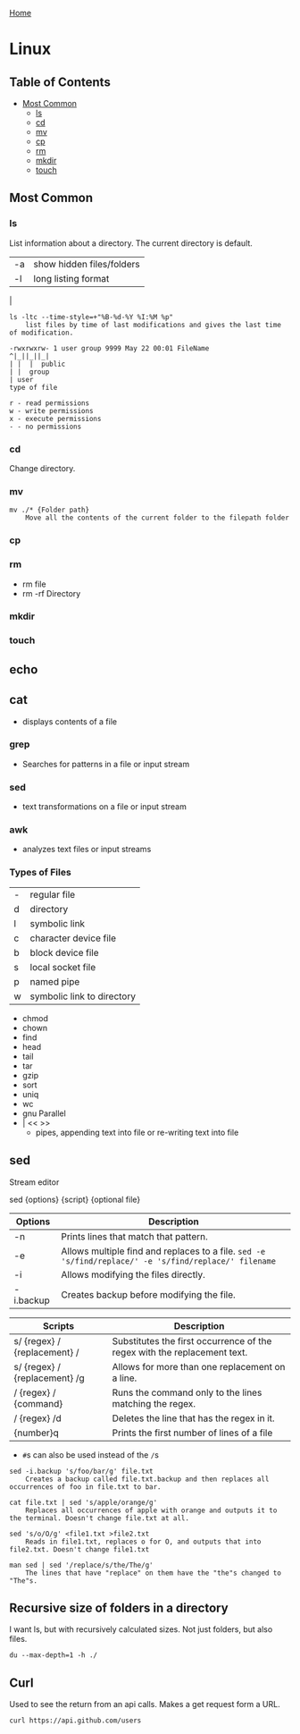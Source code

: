 [Home](./README.md)

# Linux

## Table of Contents
- [Most Common](#most-common)
    - [ls](#ls)
    - [cd](#cd)
    - [mv](#mv)
    - [cp](#cp)
    - [rm](#rm)
    - [mkdir](#mkdir)
    - [touch](#touch)


## Most Common
### ls
List information about a directory. The current directory is default.

|    |                           |
|----|---------------------------|
| -a | show hidden files/folders |
| -l | long listing format       |
| 

```
ls -ltc --time-style=+"%B-%d-%Y %I:%M %p"
    list files by time of last modifications and gives the last time of modification.

-rwxrwxrw- 1 user group 9999 May 22 00:01 FileName
^|_||_||_|
| |  |  public
| |  group
| user
type of file

r - read permissions
w - write permissions
x - execute permissions
- - no permissions
```

### cd
Change directory.
### mv
```
mv ./* {Folder path}
    Move all the contents of the current folder to the filepath folder
```
### cp
### rm
- rm file
- rm -rf Directory
### mkdir
### touch

## echo
## cat
- displays contents of a file

### grep
- Searches for patterns in a file or input stream
### sed
- text transformations on a file or input stream
### awk
- analyzes text files or input streams

### Types of Files

|   |                            |
|---|----------------------------|
| - | regular file               |
| d | directory                  |
| l | symbolic link              |
| c | character device file      |
| b | block device file          |
| s | local socket file          |
| p | named pipe                 |
| w | symbolic link to directory |

- chmod
- chown
- find
- head
- tail
- tar
- gzip
- sort
- uniq
- wc
- gnu Parallel
- | << >>
    - pipes, appending text into file or re-writing text into file


## sed
Stream editor

sed {options} {script} {optional file}

| Options   | Description                                           |
|-----------|-------------------------------------------------------|
| -n        | Prints lines that match that pattern.                                        |
| -e        | Allows multiple find and replaces to a file. `sed -e 's/find/replace/' -e 's/find/replace/' filename` |
| -i        | Allows modifying the files directly.                  |
| -i.backup | Creates backup before modifying the file.             |

| Scripts                       | Description                                                                          |
|-------------------------------|--------------------------------------------------------------------------------------|
| s/ {regex} / {replacement} /  | Substitutes the first occurrence of the regex with the replacement text.             |
| s/ {regex} / {replacement} /g | Allows for more than one replacement on a line.                                    |
| / {regex} / {command}         | Runs the command only to the lines matching the regex.                               |
| / {regex} /d                  | Deletes the line that has the regex in it.                                           |
| {number}q                     | Prints the first number of lines of a file                                           |

- `#`s can also be used instead of the `/`s

```
sed -i.backup 's/foo/bar/g' file.txt
    Creates a backup called file.txt.backup and then replaces all occurrences of foo in file.txt to bar.

cat file.txt | sed 's/apple/orange/g' 
    Replaces all occurrences of apple with orange and outputs it to the terminal. Doesn't change file.txt at all.

sed 's/o/O/g' <file1.txt >file2.txt
    Reads in file1.txt, replaces o for O, and outputs that into file2.txt. Doesn't change file1.txt

man sed | sed '/replace/s/the/The/g'
    The lines that have "replace" on them have the "the"s changed to "The"s.
```

## Recursive size of folders in a directory
I want ls, but with recursively calculated sizes. Not just folders, but also files.

`du --max-depth=1 -h ./`

## Curl

Used to see the return from an api calls. Makes a get request form a URL.

```
curl https://api.github.com/users
```

